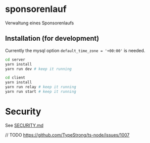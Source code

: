 # sponsorenlauf
Verwaltung eines Sponsorenlaufs

## Installation (for development)

Currently the mysql option `default_time_zone = '+00:00'` is needed.

```bash
cd server
yarn install
yarn run dev # keep it running

cd client
yarn install
yarn run relay # keep it running
yarn run start # keep it running
```

# Security

See [SECURITY.md](SECURITY.md)


// TODO
https://github.com/TypeStrong/ts-node/issues/1007